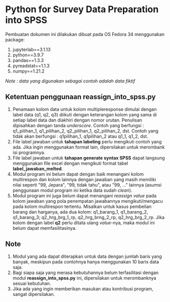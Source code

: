 # Python for Survey Data Preparation into SPSS

Pembuatan dokumen ini dilakukan dibuat pada OS Fedora 34 menggunakan package:
1. jupyterlab==3.1.13
2. python==3.9.7
3. pandas==1.3.3
4. pyreadstat==1.1.3
5. numpy==1.21.2

<i>Note : data yang digunakan sebagai contoh adalah data fiktif</i>

## Ketentuan penggunaan <b>reassign_into_spss.py</b>
1. Penamaan kolom data untuk kolom multipleresponse dimulai dengan label data (q1, q2, q3) diikuti dengan keterangan kolom yang sama di setiap label data dan diakhiri dengan nomor urutan. Penulisan dipisahkan dengan tanda <i>underscore</i>. Contoh yang berfungsi : q1_pilihan_1, q1_pilihan_2, q2_pilihan_1, q2_pilihan_2, dst. Contoh yang tidak akan berfungsi : q1pilihan_1, q1pilihan_2 atau q1_1, q1_2, dst.
2. File label jawaban untuk <b>tahapan labeling</b> perlu mengikuti contoh yang ada. Jika ingin menggunakan format lain, dipersilakan untuk merombank isi programnya.
3. File label jawaban untuk <b>tahapan generate syntax SPSS</b> dapat langsung menggunakan file excel dengan mengikuti format tabel <b>label_jawaban_melted</b>.
4. Modul program ini belum dapat dengan baik menangani kolom multirespon dan kolom lainnya dengan jawaban yang masih memiliki nilai seperti "99, Jepara", "99, tidak tahu", atau "99, ..." lainnya (asumsi penggunaan modul program ini ketika data sudah <i>clean</i>).
5. Modul program ini juga belum dapat menangani <i>reassign value</i> pada kolom jawaban yang pola penempatan jawabannya mengikuti/mengacu pada kolom multirespon tertentu. Misalkan untuk kasus pembelian barang dan harganya, ada dua kolom: q1_barang_1, q1_barang_2, q1_barang_3; q2_hrg_brg_1_rp, q2_hrg_brng_2_rp, q2_hrg_brg_2_rp. Jika kolom dengan label <b>q2</b> perlu ditata ulang <i>value</i>-nya, maka modul ini belum dapat memfasilitasinya.

## Note
1. Modul yang ada dapat diterapkan untuk data dengan jumlah baris yang banyak, meskipun pada contohnya hanya menggunakan 10 baris data saja.
2. Bagi siapa saja yang merasa kebutuhannya belum terfasilitasi dengan modul <b>reassign_into_spss.py</b> ini, dipersilakan untuk merombanknya sesuai kebutuhan.
3. Jika ada yang ingin memberikan masukan atau kontribusi program, sangat dipersilakan.
